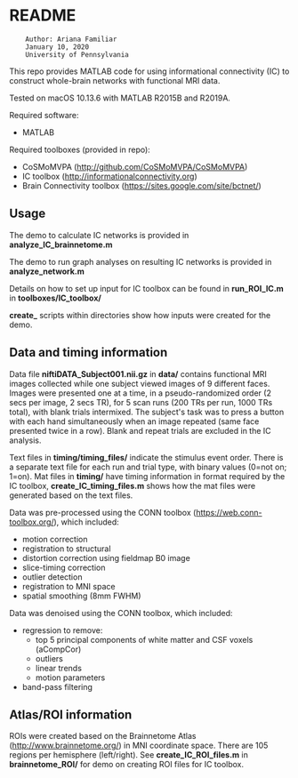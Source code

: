 # README
		Author: Ariana Familiar
 		January 10, 2020
 		University of Pennsylvania

This repo provides MATLAB code for using informational connectivity (IC) to construct whole-brain networks with functional MRI data.

Tested on macOS 10.13.6 with MATLAB R2015B and R2019A. 

Required software:
* MATLAB

Required toolboxes (provided in repo):
* CoSMoMVPA (http://github.com/CoSMoMVPA/CoSMoMVPA)
* IC toolbox (http://informationalconnectivity.org)
* Brain Connectivity toolbox (https://sites.google.com/site/bctnet/)

## Usage

The demo to calculate IC networks is provided in **analyze_IC_brainnetome.m**

The demo to run graph analyses on resulting IC networks is provided in **analyze_network.m**

Details on how to set up input for IC toolbox can be found in **run_ROI_IC.m** in **toolboxes/IC_toolbox/**

**create_** scripts within directories show how inputs were created for the demo.

## Data and timing information

Data file **niftiDATA_Subject001.nii.gz** in **data/** contains functional MRI images collected while one subject viewed images of 9 different faces. Images were presented one at a time, in a pseudo-randomized order (2 secs per image, 2 secs TR), for 5 scan runs (200 TRs per run, 1000 TRs total), with blank trials intermixed. The subject's task was to press a button with each hand simultaneously when an image repeated (same face presented twice in a row). Blank and repeat trials are excluded in the IC analysis.

Text files in **timing/timing_files/** indicate the stimulus event order. There is a separate text file for each run and trial type, with binary values (0=not on; 1=on). Mat files in **timing/** have timing information in format required by the IC toolbox, **create_IC_timing_files.m** shows how the mat files were generated based on the text files.

Data was pre-processed using the CONN toolbox (https://web.conn-toolbox.org/), which included:
* motion correction
* registration to structural
* distortion correction using fieldmap B0 image
* slice-timing correction
* outlier detection
* registration to MNI space
* spatial smoothing (8mm FWHM)

Data was denoised using the CONN toolbox, which included:
* regression to remove:
  * top 5 principal components of white matter and CSF voxels (aCompCor)
  * outliers
  * linear trends
  * motion parameters
* band-pass filtering

## Atlas/ROI information

ROIs were created based on the Brainnetome Atlas (http://www.brainnetome.org/) in MNI coordinate space. There are 105 regions per hemisphere (left/right). See **create_IC_ROI_files.m** in **brainnetome_ROI/** for demo on creating ROI files for IC toolbox.

